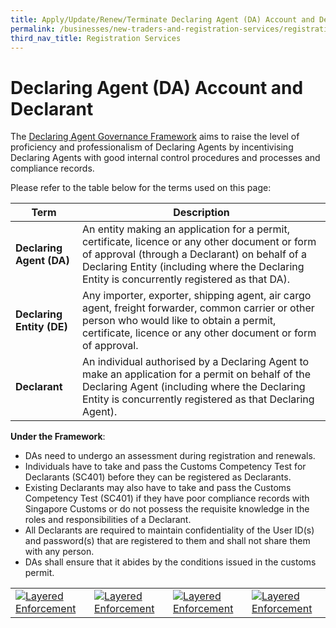 ```yaml
---
title: Apply/Update/Renew/Terminate Declaring Agent (DA) Account and Declarant
permalink: /businesses/new-traders-and-registration-services/registration-services/apply-update-renew-terminate-declaring-agent-account-and-declarant/
third_nav_title: Registration Services
---
```


# Declaring Agent (DA) Account and Declarant

The  [Declaring Agent Governance Framework](/news-and-media/circulars/2016-01-22-Circular022016.pdf)  aims to raise the level of proficiency and professionalism of Declaring Agents by incentivising Declaring Agents with good internal control procedures and processes and compliance records. 

Please refer to the table below for the terms used on this page:

|Term| Description  |
|--|--|
| **Declaring Agent (DA)** | An entity making an application for a permit, certificate, licence or any other document or form of approval (through a Declarant) on behalf of a Declaring Entity (including where the Declaring Entity is concurrently registered as that DA). |
| **Declaring Entity (DE)** | Any importer, exporter, shipping agent, air cargo agent, freight forwarder, common carrier or other person who would like to obtain a permit, certificate, licence or any other document or form of approval. |
| **Declarant**| An individual authorised by a Declaring Agent to make an application for a permit on behalf of the Declaring Agent (including where the Declaring Entity is concurrently registered as that Declaring Agent). |

**Under the Framework**:

-   DAs need to undergo an assessment during registration and renewals.
-   Individuals have to take and pass the Customs Competency Test for Declarants (SC401) before they can be registered as Declarants.
-   Existing Declarants may also have to take and pass the Customs Competency Test (SC401) if they have poor compliance records with Singapore Customs or do not possess the requisite knowledge in the roles and responsibilities of a Declarant.
-   All Declarants are required to maintain confidentiality of the User ID(s) and password(s) that are registered to them and shall not share them with any person.
-   DAs shall ensure that it abides by the conditions issued in the customs permit.


|  |  ||  |  
|--|--|--|---|
|[![Layered Enforcement](/images/new-traders-and-registration-services/da1.jpg)](/businesses/new-traders-and-registration-services/registration-services/apply-update-renew-terminate-declaring-agent-account-and-declarant/declaring-agent-account) |[![Layered Enforcement](/images/new-traders-and-registration-services/da2.jpg)](/businesses/new-traders-and-registration-services/registration-services/apply-update-renew-terminate-declaring-agent-account-and-declarant/declarant)  |[![Layered Enforcement](/images/new-traders-and-registration-services/da3.jpg)](/businesses/new-traders-and-registration-services/registration-services/apply-update-renew-terminate-declaring-agent-account-and-declarant/Compliance-to-registration)|[![Layered Enforcement](/images/new-traders-and-registration-services/da4.jpg)](/businesses/new-traders-and-registration-services/registration-services/apply-update-renew-terminate-declaring-agent-account-and-declarant/Terms-and-conditions)|  



